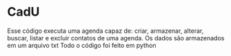 # CadU
Esse código executa uma agenda capaz de: criar, armazenar, alterar, buscar, listar e excluir contatos de uma agenda.
Os dados são armazenados em um arquivo txt
Todo o código foi feito em python 
